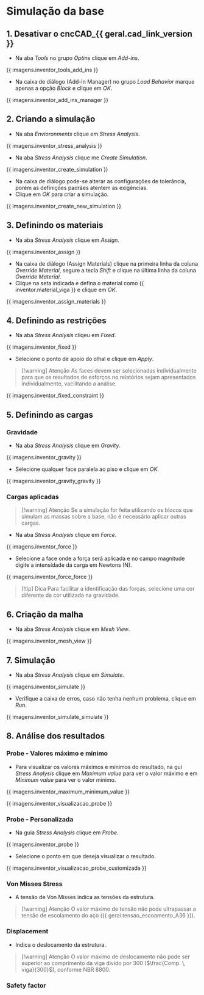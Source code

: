# Simulação da base
## 1. Desativar o cncCAD_{{ geral.cad_link_version }}
- Na aba _Tools_ no grupo _Optins_ clique em _Add-ins_.

{{ imagens.inventor_tools_add_ins }}

- Na caixa de diálogo (Add-In Manager) no grupo _Load Behavior_ marque apenas a opção _Block_ e clique em _OK_.

{{ imagens.inventor_add_ins_manager }}

## 2. Criando a simulação
- Na aba _Envioronments_ clique em _Stress Analysis_.

{{ imagens.inventor_stress_analysis }}

- Na aba _Stress Analysis_ clique me _Create Simulation_.

{{ imagens.inventor_create_simulation }}

- Na caixa de diálogo pode-se alterar as configurações de tolerância, porém as definições padrães atentem as exigências.
- Clique em _OK_ para criar a simulação.

{{ imagens.inventor_create_new_simulation }}

## 3. Definindo os materiais
- Na aba _Stress Analysis_ clique em _Assign_.

{{ imagens.inventor_assign }}

- Na caixa de diálogo (Assign Materials) clique na primeira linha da coluna _Override Material_, segure a tecla _Shift_ e clique na última linha da coluna _Override Material_.
- Clique na seta indicada e defina o material como {{ inventor.material_viga }} e clique em _OK_.

{{ imagens.inventor_assign_materials }}

## 4. Definindo as restrições
- Na aba _Stress Analysis_ cliqeu em _Fixed_.

{{ imagens.inventor_fixed }}

- Selecione o ponto de apoio do olhal e clique em _Apply_.
  
>[!warning] Atenção
> As faces devem ser selecionadas individualmente para que os resultados de esforços no relatórios sejam apresentados individualmente, vacilitando a análise.

{{ imagens.inventor_fixed_constraint }}

## 5. Definindo as cargas
### Gravidade
- Na aba _Stress Analysis_ clique em _Gravity_.

{{ imagens.inventor_gravity }}

- Selecione qualquer face paralela ao piso e clique em _OK_.

{{ imagens.inventor_gravity_gravity }}

### Cargas aplicadas
>[!warning] Atenção
> Se a simulação for feita utilizando os blocos que simulam as massas sobre a base, não é necessário aplicar outras cargas.

- Na aba _Stress Analysis_ clique em _Force_.

{{ imagens.inventor_force }}

- Selecione a face onde a força será aplicada e no campo magnitude digite a intensidade da carga em Newtons (N).

{{ imagens.inventor_force_force }}

>[!tip] Dica
> Para facilitar a identificação das forças, selecione uma cor diferente da cor utilizada na gravidade.

## 6. Criação da malha
- Na aba _Stress Analysis_ clique em _Mesh View_.

{{ imagens.inventor_mesh_view }}

## 7. Simulação
- Na aba _Stress Analysis_ clique em _Simulate_.

{{ imagens.inventor_simulate }}

- Verifique a caixa de erros, caso não tenha nenhum problema, clique em _Run_.

{{ imagens.inventor_simulate_simulate }}

## 8. Análise dos resultados
### Probe - Valores máximo e mínimo 
- Para visualizar os valores máximos e mínimos do resultado, na gui _Stress Analysis_ clique em _Maximum value_ para ver o valor máximo e em _Minimum value_ para ver o valor mínimo.

{{ imagens.inventor_maximum_minimum_value }}

{{ imagens.inventor_visualizacao_probe }}

### Probe - Personalizada
- Na guia _Stress Analysis_ clique em _Probe_.

{{ imagens.inventor_probe }}

- Selecione o ponto em que deseja visualizar o resultado.

{{ imagens.inventor_visualizacao_probe_customizada }}

### Von Misses Stress
- A tensão de Von Misses indica as tensões da estrutura.

>[!warning] Atenção
>O valor máximo de tensão não pode ultrapassar a tensão de escolamento do aço ({{ geral.tensao_escoamento_A36 }}).

### Displacement
- Indica o deslocamento da estrutura.

>[!warning] Atenção
>O valor máximo de deslocamento não pode ser superior ao comprimento da viga divido por 300 ($\frac{Comp. \, viga}{300}$), conforme NBR 8800.

### Safety factor
